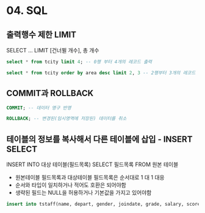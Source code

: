 # 04. SQL


## 출력행수 제한 LIMIT

SELECT ... LIMIT [건너뛸 개수], 총 개수

```sql
select * from tcity limit 4; -- 0행 부터 4개의 레코드 출력

select * from tcity order by area desc limit 2, 3 -- 2행부터 3개의 레코드 출력
```

## COMMIT과 ROLLBACK
```sql
COMMIT; -- 데이터 영구 반영

ROLLBACK; -- 변경된(임시영역에 저장된) 데이터를 취소
```

## 테이블의 정보를 복사해서 다른 테이블에 삽입 - INSERT SELECT

INSERT INTO 대상 테이블(필드목록) SELECT 필드목록 FROM 원본 테이블
- 원본테이블 필드목록과 대상테이블 필드목록은 순서대로 1 대 1 대응
- 순서와 타입이 일치하거나 적어도 호환은 되어야함
- 생략된 필드는 NULL을 허용하거나 기본값을 가지고 있어야함

```sql
insert into tstaff(name, depart, gender, joindate, grade, salary, score) select name, region, metro, '2020-06-29', '신입', area, popu from tcity where region = '경기'
```